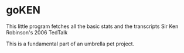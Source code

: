 # goKEN
This little program fetches all the basic stats and the transcripts Sir Ken Robinson's 2006 TedTalk


This is a fundamental part of an umbrella pet project.
